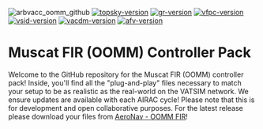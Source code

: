 ![arbvacc_oomm_github](https://github.com/user-attachments/assets/74da216b-0c98-4c35-888f-d3af13b31fe9)
[![topsky-version](https://img.shields.io/badge/TopSky-2.5-blue.svg)](https://forum.vatsim-scandinavia.org/d/34-topsky-plugin-25/2)
[![gr-version](https://img.shields.io/badge/Ground%20Radar-1.6.2-blue.svg)](https://forum.vatsim-scandinavia.org/d/136-ground-radar-plugin-16-beta-2)
[![vfpc-version](https://img.shields.io/badge/vFPC-2.1.1-blue.svg)](https://github.com/hpeter2/VFPC)
[![vsid-version](https://img.shields.io/badge/vSID-0.12.1-blue.svg)](https://github.com/Gameagle/vSID)
[![vacdm-version](https://img.shields.io/badge/vACDM-1.3.2-blue.svg)](https://github.com/vACDM)
[![afv-version](https://img.shields.io/badge/AFV-1.2.1-blue.svg)](https://audio.vatsim.net/docs/2.0/atc/euroscope)

# Muscat FIR (OOMM) Controller Pack
Welcome to the GitHub repository for the Muscat FIR (OOMM) controller pack! Inside, you'll find all the "plug-and-play" files necessary to match your setup to be as realistic as the real-world on the VATSIM network. We ensure updates are available with each AIRAC cycle! Please note that this is for development and open collaborative purposes. For the latest release please download your files from [AeroNav - OOMM FIR](https://files.aero-nav.com/OOMM)!
